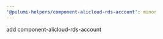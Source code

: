 ```yaml
---
'@pulumi-helpers/component-alicloud-rds-account': minor
---
```


add component-alicloud-rds-account
